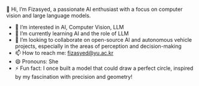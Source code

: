 👋 Hi, I’m Fizasyed, a passionate AI enthusiast with a focus on computer vision and large language models.

- 👀 I’m interested in AI, Computer Vision, LLM
- 🌱 I’m currently learning AI and the role of LLM
- 💞️ I’m looking to collaborate on open-source AI and autonomous vehicle projects, especially in the areas of perception and decision-making
- 📫 How to reach me: fizasyed@yu.ac.kr
- 😄 Pronouns: She
- ⚡ Fun fact: I once built a model that could draw a perfect circle, inspired by my fascination with precision and geometry!


<!---
fizasyed-code/fizasyed-code is a ✨ special ✨ repository because its `README.md` (this file) appears on your GitHub profile.
You can click the Preview link to take a look at your changes.
--->
